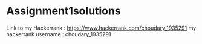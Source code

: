 # Assignment1solutions
Link to my Hackerrank : https://www.hackerrank.com/choudary_1935291
my hackerrank username : choudary_1935291
